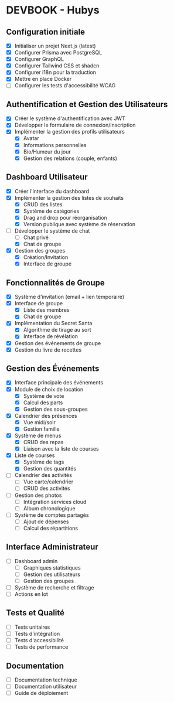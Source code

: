 # DEVBOOK - Hubys

## Configuration initiale
- [x] Initialiser un projet Next.js (latest)
- [x] Configurer Prisma avec PostgreSQL
- [x] Configurer GraphQL
- [x] Configurer Tailwind CSS et shadcn
- [x] Configurer i18n pour la traduction
- [x] Mettre en place Docker
- [ ] Configurer les tests d'accessibilité WCAG

## Authentification et Gestion des Utilisateurs
- [x] Créer le système d'authentification avec JWT
- [x] Développer le formulaire de connexion/inscription
- [x] Implémenter la gestion des profils utilisateurs
  - [x] Avatar
  - [x] Informations personnelles
  - [x] Bio/Humeur du jour
  - [x] Gestion des relations (couple, enfants)

## Dashboard Utilisateur
- [x] Créer l'interface du dashboard
- [x] Implémenter la gestion des listes de souhaits
  - [x] CRUD des listes
  - [x] Système de catégories
  - [x] Drag and drop pour réorganisation
  - [x] Version publique avec système de réservation
- [ ] Développer le système de chat
  - [ ] Chat privé
  - [x] Chat de groupe
- [x] Gestion des groupes
  - [x] Création/Invitation
  - [x] Interface de groupe

## Fonctionnalités de Groupe
- [x] Système d'invitation (email + lien temporaire)
- [x] Interface de groupe
  - [x] Liste des membres
  - [x] Chat de groupe
- [x] Implémentation du Secret Santa
  - [x] Algorithme de tirage au sort
  - [x] Interface de révélation
- [x] Gestion des événements de groupe
- [x] Gestion du livre de recettes

## Gestion des Événements
- [x] Interface principale des événements
- [x] Module de choix de location
  - [x] Système de vote
  - [x] Calcul des parts
  - [x] Gestion des sous-groupes
- [x] Calendrier des présences
  - [x] Vue midi/soir
  - [x] Gestion famille
- [x] Système de menus
  - [x] CRUD des repas
  - [x] Liaison avec la liste de courses
- [x] Liste de courses
  - [x] Système de tags
  - [x] Gestion des quantités
- [ ] Calendrier des activités
  - [ ] Vue carte/calendrier
  - [ ] CRUD des activités
- [ ] Gestion des photos
  - [ ] Intégration services cloud
  - [ ] Album chronologique
- [ ] Système de comptes partagés
  - [ ] Ajout de dépenses
  - [ ] Calcul des répartitions

## Interface Administrateur
- [ ] Dashboard admin
  - [ ] Graphiques statistiques
  - [ ] Gestion des utilisateurs
  - [ ] Gestion des groupes
- [ ] Système de recherche et filtrage
- [ ] Actions en lot

## Tests et Qualité
- [ ] Tests unitaires
- [ ] Tests d'intégration
- [ ] Tests d'accessibilité
- [ ] Tests de performance

## Documentation
- [ ] Documentation technique
- [ ] Documentation utilisateur
- [ ] Guide de déploiement
